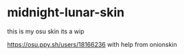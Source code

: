 # midnight-lunar-skin
this is my osu skin its a wip

https://osu.ppy.sh/users/18166236
with help from onionskin
